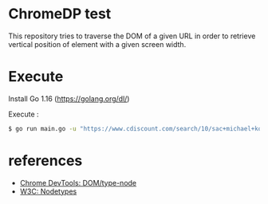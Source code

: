 # ChromeDP test

This repository tries to traverse the DOM of a given URL in order to retrieve vertical position of element with a given screen width.

# Execute

Install Go 1.16 (https://golang.org/dl/)

Execute :
```sh
$ go run main.go -u "https://www.cdiscount.com/search/10/sac+michael+kors.html"
```

# references
* [Chrome DevTools: DOM/type-node](https://chromedevtools.github.io/devtools-protocol/tot/DOM/#type-Node)
* [W3C: Nodetypes](https://dom.spec.whatwg.org/#dom-node-nodetype)
